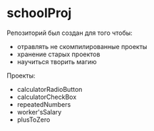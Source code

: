 # schoolProj

Репозиторий был создан для того чтобы:
 - отравлять не скомпилированные проекты
 - хранение старых проектов
 - научиться творить магию

 Проекты:
  - calculatorRadioButton
  - calculatorCheckBox
  - repeatedNumbers
  - worker'sSalary
  - plusToZero
